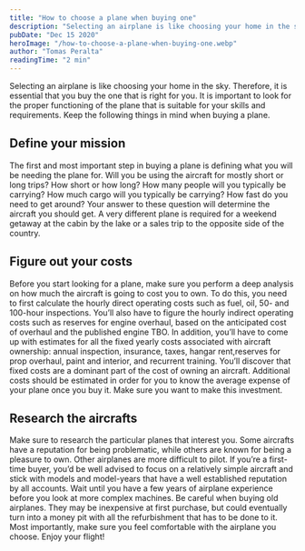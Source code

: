 ```yaml
---
title: "How to choose a plane when buying one"
description: "Selecting an airplane is like choosing your home in the sky. Therefore, it is essential that you buy the one that is right for you. It is important to look for the proper functioning of the plane that is suitable for your skills and requirements. Keep the following things in mind when buying a plane."
pubDate: "Dec 15 2020"
heroImage: "/how-to-choose-a-plane-when-buying-one.webp"
author: "Tomas Peralta"
readingTime: "2 min"
---
```


Selecting an airplane is like choosing your home in the sky. Therefore, it is essential that you buy the one that is right for you. It is important to look for the proper functioning of the plane that is suitable for your skills and requirements. Keep the following things in mind when buying a plane.

## Define your mission

The first and most important step in buying a plane is defining what you will be needing the plane for. Will you be using the aircraft for mostly short or long trips? How short or how long? How many people will you typically be carrying? How much cargo will you typically be carrying? How fast do you need to get around? Your answer to these question will determine the aircraft you should get. A very different plane is required for a weekend getaway at the cabin by the lake or a sales trip to the opposite side of the country.

## Figure out your costs

Before you start looking for a plane, make sure you perform a deep analysis on how much the aircraft is going to cost you to own. To do this, you need to first calculate the hourly direct operating costs such as fuel, oil, 50- and 100-hour inspections. You’ll also have to figure the hourly indirect operating costs such as reserves for engine overhaul, based on the anticipated cost of overhaul and the published engine TBO. In addition, you’ll have to come up with estimates for all the fixed yearly costs associated with aircraft ownership: annual inspection, insurance, taxes, hangar rent,reserves for prop overhaul, paint and interior, and recurrent training. You’ll discover that fixed costs are a dominant part of the cost of owning an aircraft. Additional costs should be estimated in order for you to know the average expense of your plane once you buy it. Make sure you want to make this investment.

## Research the aircrafts

Make sure to research the particular planes that interest you. Some aircrafts have a reputation for being problematic, while others are known for being a pleasure to own. Other airplanes are more difficult to pilot. If you’re a first-time buyer, you’d be well advised to focus on a relatively simple aircraft and stick with models and model-years that have a well established reputation by all accounts. Wait until you have a few years of airplane experience before you look at more complex machines. Be careful when buying old airplanes. They may be inexpensive at first purchase, but could eventually turn into a money pit with all the refurbishment that has to be done to it. Most importantly, make sure you feel comfortable with the airplane you choose. Enjoy your flight!
